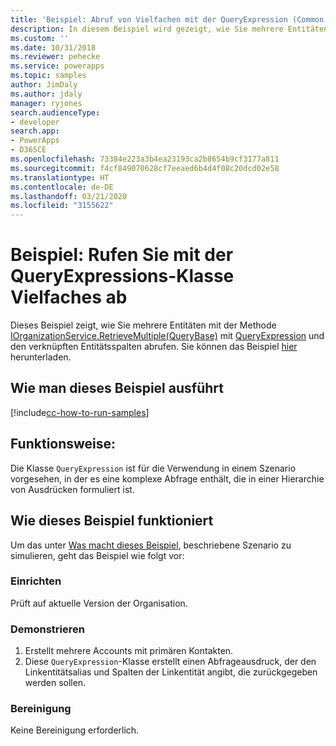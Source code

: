 ```yaml
---
title: 'Beispiel: Abruf von Vielfachen mit der QueryExpression (Common Data Service) | Microsoft-Dokumentation'
description: In diesem Beispiel wird gezeigt, wie Sie mehrere Entitäten mit QueryExpression abrufen.
ms.custom: ''
ms.date: 10/31/2018
ms.reviewer: pehecke
ms.service: powerapps
ms.topic: samples
author: JimDaly
ms.author: jdaly
manager: ryjones
search.audienceType:
- developer
search.app:
- PowerApps
- D365CE
ms.openlocfilehash: 73384e223a3b4ea23193ca2b8654b9cf3177a811
ms.sourcegitcommit: f4cf849070628cf7eeaed6b4d4f08c20dcd02e58
ms.translationtype: HT
ms.contentlocale: de-DE
ms.lasthandoff: 03/21/2020
ms.locfileid: "3155622"
---
```

# <a name="sample-retrieve-multiple-with-the-queryexpression-class"></a>Beispiel: Rufen Sie mit der QueryExpressions-Klasse Vielfaches ab

<!-- Re-title? This is really about retrieving  related records 
https://docs.microsoft.com/dynamics365/customer-engagement/developer/org-service/sample-retrieve-multiple-queryexpression-class
-->
Dieses Beispiel zeigt, wie Sie mehrere Entitäten mit der Methode [IOrganizationService.RetrieveMultiple(QueryBase)](https://docs.microsoft.com/dotnet/api/microsoft.xrm.sdk.iorganizationservice.retrievemultiple?view=dynamics-general-ce-9#Microsoft_Xrm_Sdk_IOrganizationService_RetrieveMultiple_Microsoft_Xrm_Sdk_Query_QueryBase_) mit [QueryExpression](https://docs.microsoft.com/dotnet/api/microsoft.xrm.sdk.query.queryexpression?view=dynamics-general-ce-9) und den verknüpften Entitätsspalten abrufen. Sie können das Beispiel [hier](https://github.com/Microsoft/PowerApps-Samples/tree/master/cds/orgsvc/C%23/RetrieveMultipleByQueryExpression) herunterladen.

## <a name="how-to-run-this-sample"></a>Wie man dieses Beispiel ausführt

[!include[cc-how-to-run-samples](../../includes/cc-how-to-run-samples.md)]


## <a name="what-this-sample-does"></a>Funktionsweise:

Die Klasse `QueryExpression` ist für die Verwendung in einem Szenario vorgesehen, in der es eine komplexe Abfrage enthält, die in einer Hierarchie von Ausdrücken formuliert ist.

## <a name="how-this-sample-works"></a>Wie dieses Beispiel funktioniert

Um das unter [Was macht dieses Beispiel](#what-this-sample-does), beschriebene Szenario zu simulieren, geht das Beispiel wie folgt vor:

### <a name="setup"></a>Einrichten

Prüft auf aktuelle Version der Organisation.

### <a name="demonstrate"></a>Demonstrieren

1. Erstellt mehrere Accounts mit primären Kontakten.
1. Diese `QueryExpression`-Klasse erstellt einen Abfrageausdruck, der den Linkentitätsalias und Spalten der Linkentität angibt, die zurückgegeben werden sollen.

### <a name="clean-up"></a>Bereinigung

Keine Bereinigung erforderlich.
